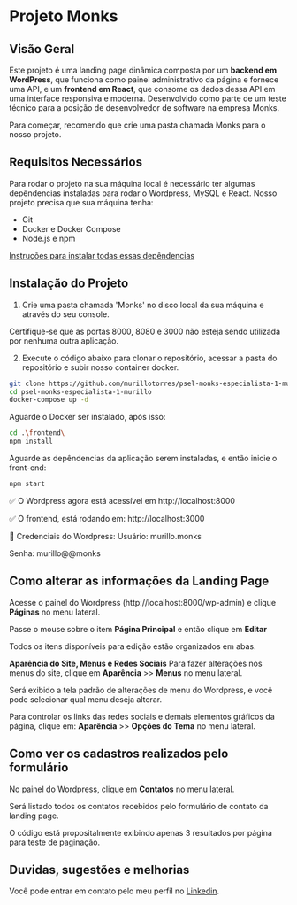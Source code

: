 # **Projeto Monks**

## **Visão Geral**
Este projeto é uma landing page dinâmica composta por um **backend em WordPress**, que funciona como painel administrativo da página e fornece uma API, e um **frontend em React**, que consome os dados dessa API em uma interface responsiva e moderna.
Desenvolvido como parte de um teste técnico para a posição de desenvolvedor de software na empresa Monks.

Para começar, recomendo que crie uma pasta chamada Monks para o nosso projeto.

## **Requisitos Necessários**
Para rodar o projeto na sua máquina local é necessário ter algumas depêndencias instaladas para rodar o Wordpress, MySQL e React.
Nosso projeto precisa que sua máquina tenha:
- Git
- Docker e Docker Compose
- Node.js e npm

[Instruções para instalar todas essas depêndencias](https://github.com/murillotorres/psel-monks-especialista-1-murillo/blob/main/install.md)

## **Instalação do Projeto**
1. Crie uma pasta chamada 'Monks' no disco local da sua máquina e através do seu console.

Certifique-se que as portas 8000, 8080 e 3000 não esteja sendo utilizada por nenhuma outra aplicação.

2. Execute o código abaixo para clonar o repositório, acessar a pasta do repositório e subir nosso container docker.
```bash
git clone https://github.com/murillotorres/psel-monks-especialista-1-murillo.git
cd psel-monks-especialista-1-murillo
docker-compose up -d
```

Aguarde o Docker ser instalado, após isso:
```bash
cd .\frontend\
npm install
```

Aguarde as depêndencias da aplicação serem instaladas, e então inicie o front-end: 
```bash
npm start
```

✅ O Wordpress agora está acessível em http://localhost:8000 

✅ O frontend, está rodando em: http://localhost:3000

🔐 Credenciais do Wordpress: 
Usuário: murillo.monks

Senha: murillo@@monks

## **Como alterar as informações da Landing Page**
Acesse o painel do Wordpress (http://localhost:8000/wp-admin) e clique **Páginas** no menu lateral.

Passe o mouse sobre o item **Página Principal** e então clique em **Editar** 

Todos os itens disponíveis para edição estão organizados em abas.

**Aparência do Site, Menus e Redes Sociais**
Para fazer alterações nos menus do site, clique em **Aparência** >> **Menus** no menu lateral.

Será exibido a tela padrão de alterações de menu do Wordpress, e você pode selecionar qual menu deseja alterar.


Para controlar os links das redes sociais e demais elementos gráficos da página, clique em: **Aparência** >> **Opções do Tema** no menu lateral.


## **Como ver os cadastros realizados pelo formulário**
No painel do Wordpress, clique em **Contatos** no menu lateral.  

Será listado todos os contatos recebidos pelo formulário de contato da landing page.

O código está propositalmente exibindo apenas 3 resultados por página para teste de paginação. 

## **Duvidas, sugestões e melhorias**
Você pode entrar em contato pelo meu perfil no [Linkedin](https://www.linkedin.com/in/murillottorres/).
